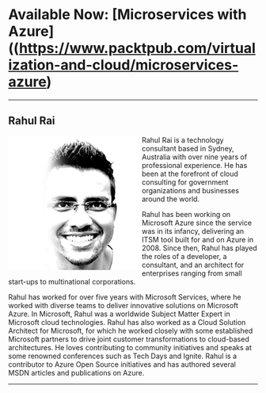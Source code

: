 # Available Now: [Microservices with Azure]((https://www.packtpub.com/virtualization-and-cloud/microservices-azure)
---

## Rahul Rai
<img src="/images/Rahul.png" align="left"/>
Rahul Rai is a technology consultant based in Sydney, Australia with over nine years of
professional experience. He has been at the forefront of cloud consulting for government
organizations and businesses around the world.

Rahul has been working on Microsoft Azure since the service was in its infancy, delivering
an ITSM tool built for and on Azure in 2008. Since then, Rahul has played the roles of a
developer, a consultant, and an architect for enterprises ranging from small start-ups to
multinational corporations.

Rahul has worked for over five years with Microsoft Services, where he worked with
diverse teams to deliver innovative solutions on Microsoft Azure. In Microsoft, Rahul was a
worldwide Subject Matter Expert in Microsoft cloud technologies. Rahul has also worked as
a Cloud Solution Architect for Microsoft, for which he worked closely with some
established Microsoft partners to drive joint customer transformations to cloud-based
architectures. He loves contributing to community initiatives and speaks at some renowned
conferences such as Tech Days and Ignite. Rahul is a contributor to Azure Open Source
initiatives and has authored several MSDN articles and publications on Azure.

---